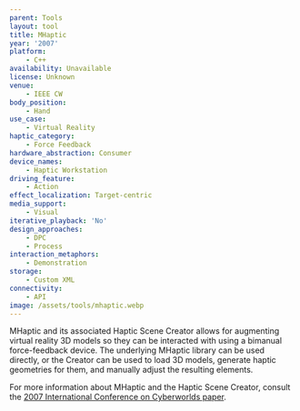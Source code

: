 ```yaml
---
parent: Tools
layout: tool
title: MHaptic
year: '2007'
platform:
    - C++
availability: Unavailable
license: Unknown
venue:
    - IEEE CW
body_position:
    - Hand
use_case:
    - Virtual Reality
haptic_category:
    - Force Feedback
hardware_abstraction: Consumer
device_names:
    - Haptic Workstation
driving_feature:
    - Action
effect_localization: Target-centric
media_support:
    - Visual
iterative_playback: 'No'
design_approaches:
    - DPC
    - Process
interaction_metaphors:
    - Demonstration
storage:
    - Custom XML
connectivity:
    - API
image: /assets/tools/mhaptic.webp
---
```

MHaptic and its associated Haptic Scene Creator allows for augmenting virtual reality 3D models so they can be interacted with using a bimanual force-feedback device. The underlying MHaptic library can be used directly, or the Creator can be used to load 3D models, generate haptic geometries for them, and manually adjust the resulting elements.

For more information about MHaptic and the Haptic Scene Creator, consult the [2007 International Conference on Cyberworlds paper](https://doi.org/10.1109/CW.2007.54).

